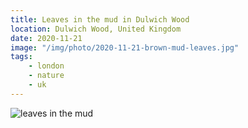 ```yaml
---
title: Leaves in the mud in Dulwich Wood
location: Dulwich Wood, United Kingdom
date: 2020-11-21
image: "/img/photo/2020-11-21-brown-mud-leaves.jpg"
tags:
    - london
    - nature
    - uk
---
```


![leaves in the mud](/img/photo/2020-11-21-brown-mud-leaves.jpg)
